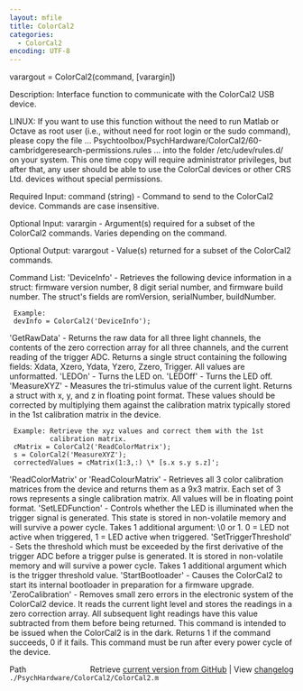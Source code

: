 ```yaml
---
layout: mfile
title: ColorCal2
categories:
  - ColorCal2
encoding: UTF-8
---
```


varargout = ColorCal2(command, [varargin])

Description:
Interface function to communicate with the ColorCal2 USB device.

LINUX: If you want to use this function without the need to run
Matlab or Octave as root user (i.e., without need for root login or the
sudo command), please copy the file ...
Psychtoolbox/PsychHardware/ColorCal2/60-cambridgeresearch-permissions.rules
... into the folder /etc/udev/rules.d/ on your system. This one time copy will
require administrator privileges, but after that, any user should be able
to use the ColorCal devices or other CRS Ltd. devices without special permissions.


Required Input:
command (string) - Command to send to the ColorCal2 device.  Commands are
                   case insensitive.

Optional Input:
varargin - Argument(s) required for a subset of the ColorCal2
           commands.  Varies depending on the command.

Optional Output:
varargout - Value(s) returned for a subset of the ColorCal2 commands.

Command List:
'DeviceInfo' - Retrieves the following device information in a struct: firmware
     version number, 8 digit serial number, and firmware build number.
     The struct's fields are romVersion, serialNumber, buildNumber.

     Example:
     devInfo = ColorCal2('DeviceInfo');
'GetRawData' - Returns the raw data for all three light channels, the
     contents of the zero correction array for all three channels, and
     the current reading of the trigger ADC.  Returns a single struct
     containing the following fields: Xdata, Xzero, Ydata, Yzero, Zzero,
     Trigger.  All values are unformatted.
'LEDOn' - Turns the LED on.
'LEDOff' - Turns the LED off.
'MeasureXYZ' - Measures the tri-stimulus value of the current light.
     Returns a struct with x, y, and z in floating point format.  These
     values should be corrected by multiplying them against the calibration
     matrix typically stored in the 1st calibration matrix in the device.

     Example: Retrieve the xyz values and correct them with the 1st
              calibration matrix.
     cMatrix = ColorCal2('ReadColorMatrix');
     s = ColorCal2('MeasureXYZ');
     correctedValues = cMatrix(1:3,:) \* [s.x s.y s.z]';
'ReadColorMatrix' or 'ReadColourMatrix' - Retrieves all 3 color
     calibration matrices from the device and returns them as a 9x3 matrix.
     Each set of 3 rows represents a single calibration matrix.  All
     values will be in floating point format.
'SetLEDFunction' - Controls whether the LED is illuminated when the
     trigger signal is generated.  This state is stored in non-volatile
     memory and will survive a power cycle.  Takes 1 additional argument:
     \0 or 1.  0 = LED not active when triggered, 1 = LED active when
     triggered.
'SetTriggerThreshold' - Sets the threshold which must be exceeded by the
     first derivative of the trigger ADC before a trigger pulse is
     generated.  It is stored in non-volatile memory and will survive a
     power cycle.  Takes 1 additional argument which is the trigger
     threshold value.
'StartBootloader' - Causes the ColorCal2 to start its internal bootloader
     in preparation for a firmware upgrade.
'ZeroCalibration' - Removes small zero errors in the electronic system of
     the ColorCal2 device.  It reads the current light level and stores
     the readings in a zero correction array.  All subsequent light
     readings have this value subtracted from them before being returned.
     This command is intended to be issued when the ColorCal2 is in the
     dark.  Returns 1 if the command succeeds, 0 if it fails.  This
     command must be run after every power cycle of the device.


<div class="code_header" style="text-align:right;">
  <span style="float:left;">Path&nbsp;&nbsp;</span> <span class="counter">Retrieve <a href=
  "https://raw.github.com/Psychtoolbox-3/Psychtoolbox-3/beta/./PsychHardware/ColorCal2/ColorCal2.m">current version from GitHub</a> | View <a href=
  "https://github.com/Psychtoolbox-3/Psychtoolbox-3/commits/beta/./PsychHardware/ColorCal2/ColorCal2.m">changelog</a></span>
</div>
<div class="code">
  <code>./PsychHardware/ColorCal2/ColorCal2.m</code>
</div>
